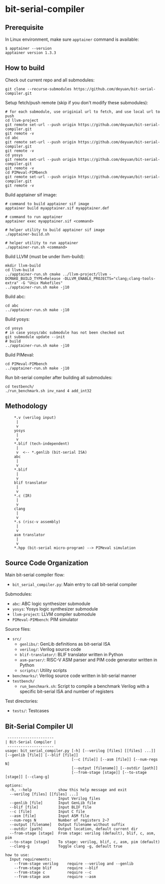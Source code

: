 # bit-serial-compiler

## Prerequisite
In Linux environment, make sure `apptainer` command is available:
```
$ apptainer --version
apptainer version 1.3.3
```

## How to build
Check out current repo and all submodules:
```
git clone --recurse-submodules https://github.com/deyuan/bit-serial-compiler.git
```

Setup fetch/push remote (skip if you don't modify these submodules):
```
# for each submodule, use originial url to fetch, and use local url to push
cd llvm-project
git remote set-url --push origin https://github.com/deyuan/bit-serial-compiler.git
git remote -v
cd abc
git remote set-url --push origin https://github.com/deyuan/bit-serial-compiler.git
git remote -v
cd yosys
git remote set-url --push origin https://github.com/deyuan/bit-serial-compiler.git
git remote -v
cd PIMeval-PIMbench
git remote set-url --push origin https://github.com/deyuan/bit-serial-compiler.git
git remote -v
```

Build apptainer sif image:
```
# command to build apptainer sif image
apptainer build myapptainer.sif myapptainer.def

# command to run apptainer
apptainer exec myapptainer.sif <command>

# helper utility to build apptainer sif image
./apptainer-build.sh

# helper utility to run apptainer
./apptainer-run.sh <command>
```

Build LLVM (must be under llvm-build):
```
mkdir llvm-build
cd llvm-build
../apptainer-run.sh cmake ../llvm-project/llvm -DCMAKE_BUILD_TYPE=Release -DLLVM_ENABLE_PROJECTS="clang;clang-tools-extra" -G "Unix Makefiles"
../apptainer-run.sh make -j10
```

Build abc:
```
cd abc
../apptainer-run.sh make -j10
```

Build yosys:
```
cd yosys
# in case yosys/abc submodule has not been checked out
git submodule update --init
# build
../apptainer-run.sh make -j10
```

Build PIMeval:
```
cd PIMeval-PIMbench
../apptainer-run.sh make -j10
```

Run bit-serial compiler after building all submodules:
```
cd testbench/
./run_benchmark.sh inv_nand 4 add_int32
```

## Methodology
```
    *.v (verilog input)
     |
     v
    yosys
     |
     v
    *.blif (tech-independent)
     |
     v  <-- *.genlib (bit-serial ISA)
    abc
     |
     v
    *.blif
     |
     v
    blif translator
     |
     v
    *.c (IR)
     |
     v
    clang
     |
     v
    *.s (risc-v assembly)
     |
     v
    asm translator
     |
     v
    *.hpp (bit-serial micro-program) --> PIMeval simulation
```

## Source Code Organization

Main bit-serial compiler flow:
* `bit_serial_compiler.py`: Main entry to call bit-serial compiler

Submodules:
* `abc`: ABC logic synthesizer submodule
* `yosys`: Yosys logic synthesizer submodule
* `llvm-project`: LLVM compiler submodule
* `PIMeval-PIMbench`: PIM simulator

Source files:
* `src/`
  * `genlibs/`: GenLib definitions as bit-serial ISA
  * `verilog/`: Verilog source code
  * `blif-translator/`: BLIF translator written in Python
  * `asm-parser/`: RISC-V ASM parser and PIM code generator written in Python
  * `scripts/`: Utility scripts
* `benchmarks/`: Verilog source code written in bit-serial manner
* `testbench/`
  * `run_benchmark.sh`: Script to compile a benchmark Verilog with a specific bit-serial ISA and number of registers

Test directories:
* `tests/`: Testcases

## Bit-Serial Compiler UI

```
 ---------------------
| Bit-Serial Compiler |
 ---------------------
usage: bit_serial_compiler.py [-h] [--verilog [files] [[files] ...]] [--genlib [file]] [--blif [file]]
                              [--c [file]] [--asm [file]] [--num-regs N]
                              [--output [filename]] [--outdir [path]]
                              [--from-stage [stage]] [--to-stage [stage]] [--clang-g]

options:
  -h, --help            show this help message and exit
  --verilog [files] [[files] ...]
                        Input Verilog files
  --genlib [file]       Input GenLib file
  --blif [file]         Input BLIF file
  --c [file]            Input C file
  --asm [file]          Input ASM file
  --num-regs N          Number of registers 2~7
  --output [filename]   Output filename without suffix
  --outdir [path]       Output location, default current dir
  --from-stage [stage]  From stage: verilog (default), blif, c, asm, pim
  --to-stage [stage]    To stage: verilog, blif, c, asm, pim (default)
  --clang-g             Toggle clang -g, default true

how to use:
  Input requirements:
    --from-stage verilog    require --verilog and --genlib
    --from-stage blif       require --blif
    --from-stage c          require --c
    --from-stage asm        require --asm
```

